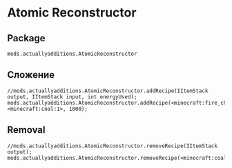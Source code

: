 # Atomic Reconstructor

## Package
`mods.actuallyadditions.AtomicReconstructor`

## Сложение

```zenscript
//mods.actuallyadditions.AtomicReconstructor.addRecipe(IItemStack output, IItemStack input, int energyUsed);
mods.actuallyadditions.AtomicReconstructor.addRecipe(<minecraft:fire_charge>, <minecraft:coal:1>, 1000);
```

## Removal

```zenscript
//mods.actuallyadditions.AtomicReconstructor.removeRecipe(IItemStack output);
mods.actuallyadditions.AtomicReconstructor.removeRecipe(<minecraft:coal>);
```